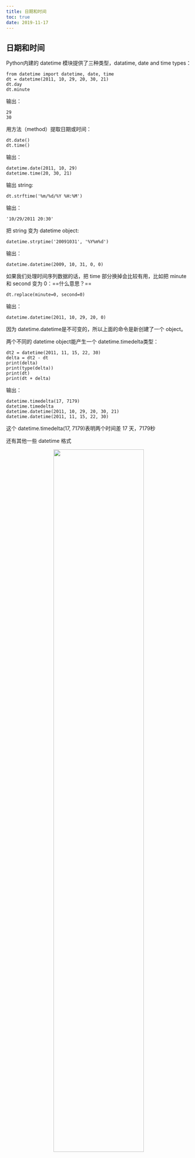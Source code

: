 ```yaml
---
title: 日期和时间
toc: true
date: 2019-11-17
---
```


## 日期和时间

Python内建的 datetime 模块提供了三种类型，datatime, date and time types：


```
from datetime import datetime, date, time
dt = datetime(2011, 10, 29, 20, 30, 21)
dt.day
dt.minute
```
输出：
```
29
30
```

用方法（method）提取日期或时间：


```
dt.date()
dt.time()
```

输出：

```
datetime.date(2011, 10, 29)
datetime.time(20, 30, 21)
```

输出 string:

```
dt.strftime('%m/%d/%Y %H:%M')
```

输出：
```
'10/29/2011 20:30'
```

把 string 变为 datetime object:

```
datetime.strptime('20091031', '%Y%m%d')
```
输出：
```
datetime.datetime(2009, 10, 31, 0, 0)
```

如果我们处理时间序列数据的话，把 time 部分换掉会比较有用，比如把 minute 和 second 变为 0：==什么意思？==


```
dt.replace(minute=0, second=0)
```

输出：

```
datetime.datetime(2011, 10, 29, 20, 0)
```

因为 datetime.datetime是不可变的，所以上面的命令是新创建了一个 object。

两个不同的 datetime object能产生一个 datetime.timedelta类型：

```
dt2 = datetime(2011, 11, 15, 22, 30)
delta = dt2 - dt
print(delta)
print(type(delta))
print(dt)
print(dt + delta)
```
输出：
```
datetime.timedelta(17, 7179)
datetime.timedelta
datetime.datetime(2011, 10, 29, 20, 30, 21)
datetime.datetime(2011, 11, 15, 22, 30)
```

这个 datetime.timedelta(17, 7179)表明两个时间差 17 天，7179秒


还有其他一些 datetime 格式<p align="center">
    <img width="70%" height="70%" src="http://images.iterate.site/blog/image/180803/ah24ILB3e3.jpg?imageslim">
</p>
